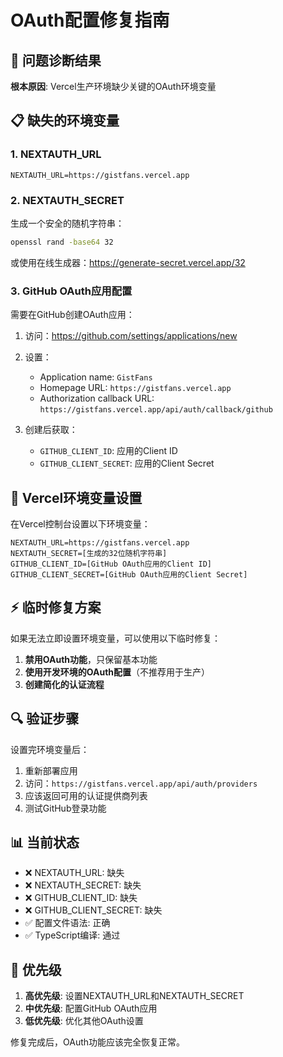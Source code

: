 # OAuth配置修复指南

## 🚨 问题诊断结果

**根本原因**: Vercel生产环境缺少关键的OAuth环境变量

## 📋 缺失的环境变量

### 1. NEXTAUTH_URL
```
NEXTAUTH_URL=https://gistfans.vercel.app
```

### 2. NEXTAUTH_SECRET
生成一个安全的随机字符串：
```bash
openssl rand -base64 32
```
或使用在线生成器：https://generate-secret.vercel.app/32

### 3. GitHub OAuth应用配置

需要在GitHub创建OAuth应用：
1. 访问：https://github.com/settings/applications/new
2. 设置：
   - Application name: `GistFans`
   - Homepage URL: `https://gistfans.vercel.app`
   - Authorization callback URL: `https://gistfans.vercel.app/api/auth/callback/github`

3. 创建后获取：
   - `GITHUB_CLIENT_ID`: 应用的Client ID
   - `GITHUB_CLIENT_SECRET`: 应用的Client Secret

## 🔧 Vercel环境变量设置

在Vercel控制台设置以下环境变量：

```
NEXTAUTH_URL=https://gistfans.vercel.app
NEXTAUTH_SECRET=[生成的32位随机字符串]
GITHUB_CLIENT_ID=[GitHub OAuth应用的Client ID]
GITHUB_CLIENT_SECRET=[GitHub OAuth应用的Client Secret]
```

## ⚡ 临时修复方案

如果无法立即设置环境变量，可以使用以下临时修复：

1. **禁用OAuth功能**，只保留基本功能
2. **使用开发环境的OAuth配置**（不推荐用于生产）
3. **创建简化的认证流程**

## 🔍 验证步骤

设置完环境变量后：
1. 重新部署应用
2. 访问：`https://gistfans.vercel.app/api/auth/providers`
3. 应该返回可用的认证提供商列表
4. 测试GitHub登录功能

## 📊 当前状态

- ❌ NEXTAUTH_URL: 缺失
- ❌ NEXTAUTH_SECRET: 缺失  
- ❌ GITHUB_CLIENT_ID: 缺失
- ❌ GITHUB_CLIENT_SECRET: 缺失
- ✅ 配置文件语法: 正确
- ✅ TypeScript编译: 通过

## 🎯 优先级

1. **高优先级**: 设置NEXTAUTH_URL和NEXTAUTH_SECRET
2. **中优先级**: 配置GitHub OAuth应用
3. **低优先级**: 优化其他OAuth设置

修复完成后，OAuth功能应该完全恢复正常。
